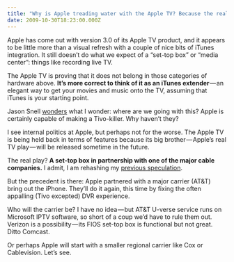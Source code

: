 ```yaml
---
title: "Why is Apple treading water with the Apple TV? Because the real product is in the works."
date: 2009-10-30T18:23:00.000Z
---
```


Apple has come out with version 3.0 of its Apple TV product, and it appears to be little more than a visual refresh with a couple of nice bits of iTunes integration. It still doesn’t do what we expect of a “set-top box” or “media center”: things like recording live TV.

The Apple TV is proving that it does not belong in those categories of hardware above. **It’s more correct to think of it as an iTunes extender** — an elegant way to get your movies and music onto the TV, assuming that iTunes is your starting point.

Jason Snell [wonders](http://www.macworld.com/article/143580/2009/10/appletv_3_first_look.html) what I wonder: where are we going with this? Apple is certainly capable of making a Tivo-killer. Why haven’t they?

I see internal politics at Apple, but perhaps not for the worse. The Apple TV is being held back in terms of features because its big brother — Apple’s real TV play — will be released sometime in the future.

The real play? **A set-top box in partnership with one of the major cable companies.** I admit, I am rehashing my [previous speculation](/blog/post/When-Apple-aligns-with-a-carrier-act-II.aspx).

But the precedent is there: Apple partnered with a major carrier (AT&amp;T) bring out the iPhone. They’ll do it again, this time by fixing the often appalling (Tivo excepted) DVR experience.

Who will the carrier be? I have no idea — but AT&amp;T U-verse service runs on Microsoft IPTV software, so short of a coup we’d have to rule them out. Verizon is a possibility — its FIOS set-top box is functional but not great. Ditto Comcast.

Or perhaps Apple will start with a smaller regional carrier like Cox or Cablevision. Let’s see.
